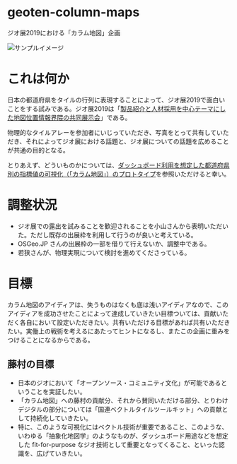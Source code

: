 # geoten-column-maps
ジオ展2019における「カラム地図」企画

![サンプルイメージ](https://camo.qiitausercontent.com/eaef688b33852d197158e22119d10c3e2cfb5db8/68747470733a2f2f71696974612d696d6167652d73746f72652e73332e616d617a6f6e6177732e636f6d2f302f3130323038322f62393533303837362d643832662d383862642d646364312d6462663834336163666233642e706e67)



# これは何か
日本の都道府県をタイルの行列に表現することによって、ジオ展2019で面白いことをする試みである。ジオ展2019は「[製品紹介と人材採用を中心テーマにした地図位置情報界隈の共同展示会](https://www.geoten.org)」である。

物理的なタイルアレーを参加者にいじっていただき、写真をとって共有していただき、それによってジオ展における話題と、ジオ展についての話題を広めることが共通の目的となる。

とりあえず、どういものかについては、[ダッシュボード利用を想定した都道府県別の指標値の可視化（「カラム地図」）のプロトタイプ](https://qiita.com/hfu/items/8d8df2ae5dcf9d9e0f4a)を参照いただけると幸い。

# 調整状況
- ジオ展での露出を試みることを歓迎されることを小山さんから表明いただいた。ただし既存の出展枠を利用して行うのが良いと考えている。
- OSGeo.JP さんの出展枠の一部を借りて行えないか、調整中である。
- 若狭さんが、物理実現について検討を進めてくださっている。

# 目標
カラム地図のアイディアは、失うものはなくも底は浅いアイディアなので、このアイディアを成功させたことによって達成していきたい目標ついては、貢献いただく各自において設定いただきたい。共有いただける目標があれば共有いただきたい。実働上の戦術を考えるにあたってヒントになるし、またこの企画に重みをつけることになるからである。

## 藤村の目標
- 日本のジオにおいて「オープンソース・コミュニティ文化」が可能であるということを実証したい。
- 「カラム地図」への藤村の貢献分、それから賛同いただける部分、とりわけデジタルの部分については「国連ベクトルタイルツールキット」への貢献として持続化していきたい。
- 特に、このような可視化にはベクトル技術が重要であること、このような、いわゆる「抽象化地図学」のようなものが、ダッシュボード用途などを想定した fit-for-purpose なジオ技術として重要となってくること、といった認識を、広げていきたい。

